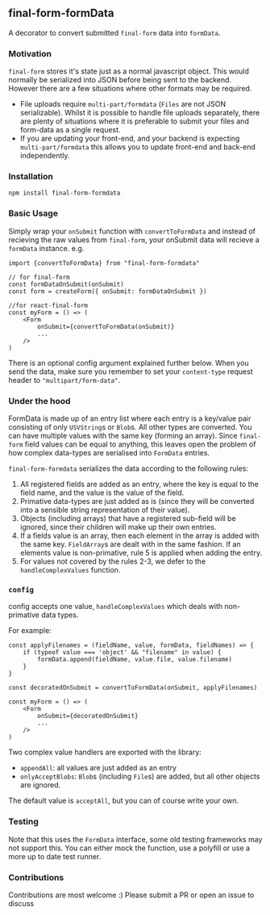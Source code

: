 ## final-form-formData

A decorator to convert submitted `final-form` data into `formData`.

### Motivation

`final-form` stores it's state just as a normal javascript object. This would normally be serialized into JSON before being sent to the backend. However there are a few situations where other formats may be required.

- File uploads require `multi-part/formdata` (`Files` are not JSON serializable). Whilst it is possible to handle file uploads separately, there are plenty of situations where it is preferable to submit your files and form-data as a single request.
- If you are updating your front-end, and your backend is expecting `multi-part/formdata` this allows you to update front-end and back-end independently.

### Installation

```
npm install final-form-formdata
```

### Basic Usage

Simply wrap your `onSubmit` function with `convertToFormData` and instead of recieving the raw values from `final-form`, your onSubmit data will recieve a `formData` instance. e.g.

```
import {convertToFormData} from "final-form-formdata"

// for final-form
const formDataOnSubmit(onSubmit)
const form = createForm({ onSubmit: formDataOnSubmit })

//for react-final-form
const myForm = () => (
	<Form
	    onSubmit={convertToFormData(onSubmit)}
	    ...
	/>
)
```

There is an optional config argument explained further below. When you send the data, make sure you remember to set your `content-type` request header to `"multipart/form-data"`.

### Under the hood

FormData is made up of an entry list where each entry is a key/value pair consisting of only `USVString`s or `Blob`s. All other types are converted. You can have multiple values with the same key (forming an array). Since `final-form` field values can be equal to anything, this leaves open the problem of how complex data-types are serialised into `FormData` entries.

`final-form-formdata` serializes the data according to the following rules:

1.  All registered fields are added as an entry, where the key is equal to the field name, and the value is the value of the field.
2.  Primative data-types are just added as is (since they will be converted into a sensible string representation of their value).
3.  Objects (including arrays) that have a registered sub-field will be ignored, since their children will make up their own entries.
4.  If a fields value is an array, then each element in the array is added with the same key. `FieldArray`s are dealt with in the same fashion. If an elements value is non-primative, rule 5 is applied when adding the entry.
5.  For values not covered by the rules 2-3, we defer to the `handleComplexValues` function.

### `config`

config accepts one value, `handleComplexValues` which deals with non-primative data types.

For example:

```
const applyFilenames = (fieldName, value, formData, fieldNames) => {
    if (typeof value === 'object' && "filename" in value) {
    	formData.append(fieldName, value.file, value.filename)
    }
}

const decoratedOnSubmit = convertToFormData(onSubmit, applyFilenames)

const myForm = () => (
	<Form
	    onSubmit={decoratedOnSubmit}
	    ...
	/>
)

```

Two complex value handlers are exported with the library:

- `appendAll`: all values are just added as an entry
- `onlyAcceptBlobs`: `Blob`s (including `File`s) are added, but all other objects are ignored.

The default value is `acceptAll`, but you can of course write your own.

### Testing

Note that this uses the `FormData` interface, some old testing frameworks may not support this. You can either mock the function, use a polyfill or use a more up to date test runner.

### Contributions

Contributions are most welcome :) Please submit a PR or open an issue to discuss
